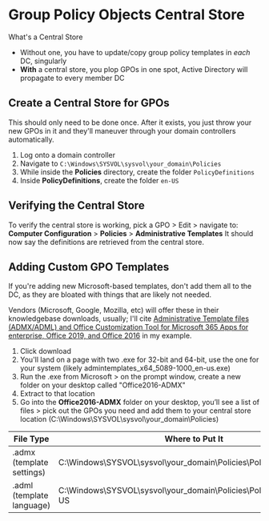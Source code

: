 # Group Policy Objects Central Store
What's a Central Store
- Without one, you have to update/copy group policy templates in *each* DC, singularly
- **With** a central store, you plop GPOs in one spot, Active Directory will propagate to every member DC

## Create a Central Store for GPOs
This should only need to be done once.  After it exists, you just throw your new GPOs in it and they'll maneuver through your domain controllers automatically.
1. Log onto a domain controller
2. Navigate to `C:\Windows\SYSVOL\sysvol\your_domain\Policies`
3. While inside the **Policies** directory, create the folder `PolicyDefinitions`
4. Inside **PolicyDefinitions**, create the folder `en-US`

## Verifying the Central Store
To verify the central store is working, pick a GPO > Edit > navigate to: **Computer Configuration** > **Policies** > **Administrative Templates** It should now say the definitions are retrieved from the central store.

## Adding Custom GPO Templates
If you're adding new Microsoft-based templates, don't add them all to the DC, as they are bloated with things that are likely not needed.

Vendors (Microsoft, Google, Mozilla, etc) will offer these in their knowledgebase downloads, usually; I'll cite [Administrative Template files (ADMX/ADML) and Office Customization Tool for Microsoft 365 Apps for enterprise, Office 2019, and Office 2016](https://www.microsoft.com/en-us/download/details.aspx?id=49030) in my example.

1. Click download
2. You'll land on a page with two .exe for 32-bit and 64-bit, use the one for your system (likely admintemplates_x64_5089-1000_en-us.exe)
3. Run the .exe from Microsoft > on the prompt window, create a new folder on your desktop called "Office2016-ADMX"
4. Extract to that location
5. Go into the **Office2016-ADMX** folder on your desktop, you’ll see a list of files > pick out the GPOs you need and add them to your central store location (C:\Windows\SYSVOL\sysvol\your_domain\Policies)

File Type | Where to Put It
------------ | -------------
.admx (template settings) | C:\Windows\SYSVOL\sysvol\your_domain\Policies\PolicyDefinitions
.adml (template language) | C:\Windows\SYSVOL\sysvol\your_domain\Policies\PolicyDefinitions\en-US
